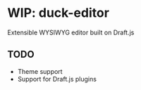 # WIP: duck-editor

Extensible WYSIWYG editor built on Draft.js

## TODO

- Theme support
- Support for Draft.js plugins
